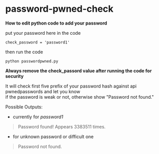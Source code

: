 # password-pwned-check

**How to edit python code to add your password**

put your password here in the code

```
check_password = 'password1'
```

then run the code 

```
python passwordpwned.py
```
**Always remove the check\_passord value after running the code for security**  

It will check first five prefix of your password hash against api pwnedpasswords and let you know  
if the password is weak or not, otherwise show "Password not found."

Possible Outputs:

*   currently for _password1_

> Password found! Appears 3383511 times.

*   for unknown password or difficult one

> Password not found.